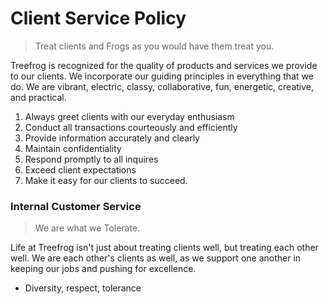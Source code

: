 # Client Service Policy

> Treat clients and Frogs as you would have them treat you.

Treefrog is recognized for the quality of products and services we provide to our clients. We incorporate our guiding principles in everything that we do. We are vibrant, electric, classy, collaborative, fun, energetic, creative, and practical.

1. Always greet clients with our everyday enthusiasm
2. Conduct all transactions courteously and efficiently
3. Provide information accurately and clearly
4. Maintain confidentiality
5. Respond promptly to all inquires
6. Exceed client expectations
7. Make it easy for our clients to succeed.

### Internal Customer Service

> We are what we Tolerate.

Life at Treefrog isn't just about treating clients well, but treating each other well. We are each other's clients as well, as we support one another in keeping our jobs and pushing for excellence.

- Diversity, respect, tolerance

